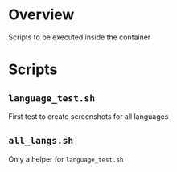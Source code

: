 # Overview
Scripts to be executed inside the container


# Scripts

## `language_test.sh`
First test to create screenshots for all languages

## `all_langs.sh`
Only a helper for `language_test.sh`

